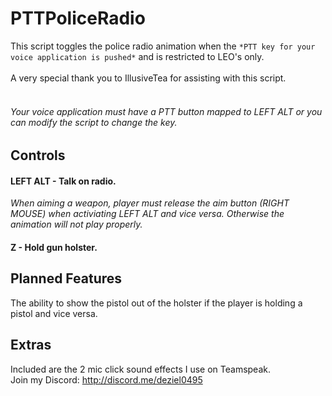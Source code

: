 # PTTPoliceRadio
This script toggles the police radio animation when the `*PTT key for your voice application is pushed*` and is restricted to LEO's only.
<br><br>
A very special thank you to IllusiveTea for assisting with this script.
<br><br>
###### _Your voice application must have a PTT button mapped to LEFT ALT or you can modify the script to change the key._
## Controls
#### **LEFT ALT - Talk on radio.**
*When aiming a weapon, player must release the aim button (RIGHT MOUSE) when activiating LEFT ALT and vice versa. Otherwise the animation will not play properly.*
#### **Z - Hold gun holster.**
## Planned Features
The ability to show the pistol out of the holster if the player is holding a pistol and vice versa.
## Extras
Included are the 2 mic click sound effects I use on Teamspeak.
<br>
Join my Discord: http://discord.me/deziel0495
